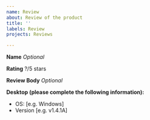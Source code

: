 ```yaml
---
name: Review
about: Review of the product
title: ''
labels: Review
projects: Reviews

---
```

**Name**
_Optional_

**Rating**
?/5 stars

**Review Body**
_Optional_

**Desktop (please complete the following information):**
 - OS: [e.g. Windows]
 - Version [e.g. v1.4.1A]
